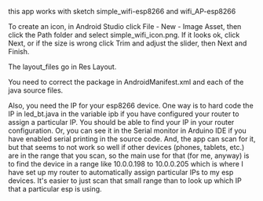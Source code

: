 this app works with sketch simple_wifi-esp8266 and wifi_AP-esp8266

To create an icon, in Android Studio click File - New - Image Asset, then click the Path folder and select simple_wifi_icon.png. If it looks ok, click Next, or if the size is wrong click Trim and adjust the slider, then Next and Finish.

The layout_files go in Res Layout.

You need to correct the package in AndroidManifest.xml and each of the java source files. 

Also, you need the IP for your esp8266 device. One way is to hard code the IP in led_bt.java in the variable ipb if you have configured your router to assign a particular IP. You should be able to find your IP in your router configuration. Or, you can see it in the Serial monitor in Arduino IDE if you have enabled serial printing in the source code. And, the app can scan for it, but that seems to not work so well if other devices (phones, tablets, etc.) are in the range that you scan, so the main use for that (for me, anyway) is to find the device in a range like 10.0.0.198 to 10.0.0.205 which is where I have set up my router to automatically assign particular IPs to my esp devices. It's easier to just scan that small range than to look up which IP that a particular esp is using. 
